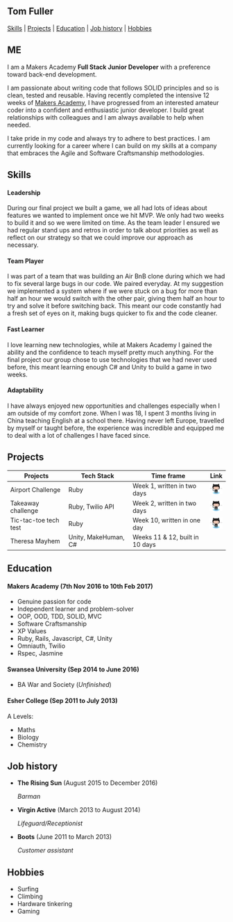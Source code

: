 ## Tom Fuller

  [Skills](#skills) | [Projects](#projects) | [Education](#education) | [Job history](#job-history) | [Hobbies](#hobbies)

## ME
I am a Makers Academy **Full Stack Junior Developer** with a preference toward back-end development.  

I am passionate about writing code that follows SOLID principles and so is clean, tested and reusable. Having recently completed the intensive 12 weeks of [Makers Academy](http://www.makersacademy.com/), I have progressed from an interested amateur coder into a confident and enthusiastic junior developer. I build great relationships with colleagues and I am always available to help when needed.

I take pride in my code and always try to adhere to best practices. I am currently looking for a career where I can build on my skills at a company that embraces the Agile and Software Craftsmanship methodologies.

## Skills

#### Leadership
During our final project we built a game, we all had lots of ideas about features we wanted to implement once we hit MVP. We only had two weeks to build it and so we were limited on time. As the team leader I ensured we had regular stand ups and retros in order to talk about priorities as well as reflect on our strategy so that we could improve our approach as necessary.


#### Team Player
I was part of a team that was building an Air BnB clone during which we had to fix several large bugs in our code. We paired everyday. At my suggestion we implemented a system where if we were stuck on a bug for more than half an hour we would switch with the other pair, giving them half an hour to try and solve it before switching back. This meant our code constantly had a fresh set of eyes on it, making bugs quicker to fix and the code cleaner.


#### Fast Learner
I love learning new technologies, while at Makers Academy I gained the ability and the confidence to teach myself pretty much anything. For the final project our group chose to use technologies that we had never used before, this meant learning enough C# and Unity to build a game in two weeks.


#### Adaptability
I have always enjoyed new opportunities and challenges especially when I am outside of my comfort zone. When I was 18, I spent 3 months living in China teaching English at a school there. Having never left Europe, travelled by myself or taught before, the experience was incredible and equipped me to deal with a lot of challenges I have faced since.

## Projects

| Projects  | Tech Stack  | Time frame  | Link  |
| --- | --- | --- | --- |
| Airport Challenge | Ruby  | Week 1, written in two days | [![GitHub Repo](./Octocat.png)](https://github.com/tomfuller/airport_challenge) |
| Takeaway challenge  | Ruby, Twilio API  | Week 2, written in two days  | [![GitHub Repo](./Octocat.png)](https://github.com/tomfuller/takeaway-challenge) |
| Tic-tac-toe tech test | Ruby  | Week 10, written in one day | [![GitHub Repo](./Octocat.png)](https://github.com/tomfuller/tic_tac_toe_tech_test) |
| Theresa Mayhem  | Unity, MakeHuman, C#  | Weeks 11 & 12, built in 10 days |

## Education

#### Makers Academy (7th Nov 2016 to 10th Feb 2017)

- Genuine passion for code
- Independent learner and problem-solver
- OOP, OOD, TDD, SOLID, MVC
- Software Craftsmanship
- XP Values
- Ruby, Rails, Javascript, C#, Unity
- Omniauth, Twilio
- Rspec, Jasmine

#### Swansea University (Sep 2014 to June 2016)

- BA War and Society (*Unfinished*)


#### Esher College (Sep 2011 to July 2013)
  A Levels:
  - Maths
  - Biology
  - Chemistry


## Job history

 - **The Rising Sun** (August 2015 to December 2016)

      *Barman*

 - **Virgin Active** (March 2013 to August 2014)

      *Lifeguard/Receptionist*

 - **Boots** (June 2011 to March 2013)

      *Customer assistant*

## Hobbies

  - Surfing
  - Climbing
  - Hardware tinkering
  - Gaming
